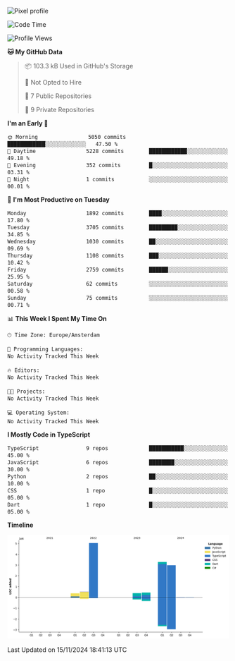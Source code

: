 ![Pixel profile](https://pixel-profile.vercel.app/api/github-stats?username=Atchferox&screen_effect=true&theme=rainbow
)


<!--START_SECTION:waka-->
![Code Time](http://img.shields.io/badge/Code%20Time-415%20hrs%204%20mins-blue)

![Profile Views](http://img.shields.io/badge/Profile%20Views-0-blue)

**🐱 My GitHub Data** 

> 📦 103.3 kB Used in GitHub's Storage 
 > 
> 🚫 Not Opted to Hire
 > 
> 📜 7 Public Repositories 
 > 
> 🔑 9 Private Repositories 
 > 
**I'm an Early 🐤** 

```text
🌞 Morning                5050 commits        ████████████░░░░░░░░░░░░░   47.50 % 
🌆 Daytime                5228 commits        ████████████░░░░░░░░░░░░░   49.18 % 
🌃 Evening                352 commits         █░░░░░░░░░░░░░░░░░░░░░░░░   03.31 % 
🌙 Night                  1 commits           ░░░░░░░░░░░░░░░░░░░░░░░░░   00.01 % 
```
📅 **I'm Most Productive on Tuesday** 

```text
Monday                   1892 commits        ████░░░░░░░░░░░░░░░░░░░░░   17.80 % 
Tuesday                  3705 commits        █████████░░░░░░░░░░░░░░░░   34.85 % 
Wednesday                1030 commits        ██░░░░░░░░░░░░░░░░░░░░░░░   09.69 % 
Thursday                 1108 commits        ███░░░░░░░░░░░░░░░░░░░░░░   10.42 % 
Friday                   2759 commits        ██████░░░░░░░░░░░░░░░░░░░   25.95 % 
Saturday                 62 commits          ░░░░░░░░░░░░░░░░░░░░░░░░░   00.58 % 
Sunday                   75 commits          ░░░░░░░░░░░░░░░░░░░░░░░░░   00.71 % 
```


📊 **This Week I Spent My Time On** 

```text
🕑︎ Time Zone: Europe/Amsterdam

💬 Programming Languages: 
No Activity Tracked This Week

🔥 Editors: 
No Activity Tracked This Week

🐱‍💻 Projects: 
No Activity Tracked This Week

💻 Operating System: 
No Activity Tracked This Week
```

**I Mostly Code in TypeScript** 

```text
TypeScript               9 repos             ███████████░░░░░░░░░░░░░░   45.00 % 
JavaScript               6 repos             ████████░░░░░░░░░░░░░░░░░   30.00 % 
Python                   2 repos             ██░░░░░░░░░░░░░░░░░░░░░░░   10.00 % 
CSS                      1 repo              █░░░░░░░░░░░░░░░░░░░░░░░░   05.00 % 
Dart                     1 repo              █░░░░░░░░░░░░░░░░░░░░░░░░   05.00 % 
```



**Timeline**

![Lines of Code chart](https://raw.githubusercontent.com/Atchferox/Atchferox/main/assets/bar_graph.png)


 Last Updated on 15/11/2024 18:41:13 UTC
<!--END_SECTION:waka-->
